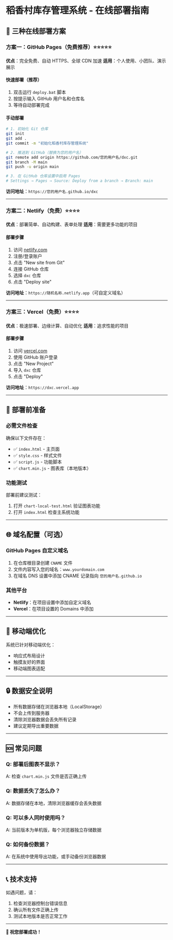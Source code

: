 # 稻香村库存管理系统 - 在线部署指南

## 🎯 三种在线部署方案

### 方案一：GitHub Pages（免费推荐）⭐⭐⭐⭐⭐

**优点**：完全免费、自动 HTTPS、全球 CDN 加速
**适用**：个人使用、小团队、演示展示

#### 快速部署（推荐）
1. 双击运行 `deploy.bat` 脚本
2. 按提示输入 GitHub 用户名和仓库名
3. 等待自动部署完成

#### 手动部署
```bash
# 1. 初始化 Git 仓库
git init
git add .
git commit -m "初始化稻香村库存管理系统"

# 2. 推送到 GitHub（替换为您的用户名）
git remote add origin https://github.com/您的用户名/dxc.git
git branch -M main
git push -u origin main

# 3. 在 GitHub 仓库设置中启用 Pages
# Settings → Pages → Source: Deploy from a branch → Branch: main
```

**访问地址**：`https://您的用户名.github.io/dxc`

---

### 方案二：Netlify（免费）⭐⭐⭐⭐

**优点**：部署简单、自动构建、表单处理
**适用**：需要更多功能的项目

#### 部署步骤
1. 访问 [netlify.com](https://netlify.com)
2. 注册/登录账户
3. 点击 "New site from Git"
4. 连接 GitHub 仓库
5. 选择 `dxc` 仓库
6. 点击 "Deploy site"

**访问地址**：`https://随机名称.netlify.app`（可自定义域名）

---

### 方案三：Vercel（免费）⭐⭐⭐⭐

**优点**：极速部署、边缘计算、自动优化
**适用**：追求性能的项目

#### 部署步骤
1. 访问 [vercel.com](https://vercel.com)
2. 使用 GitHub 账户登录
3. 点击 "New Project"
4. 导入 `dxc` 仓库
5. 点击 "Deploy"

**访问地址**：`https://dxc.vercel.app`

---

## 🔧 部署前准备

### 必需文件检查
确保以下文件存在：
- ✅ `index.html` - 主页面
- ✅ `style.css` - 样式文件
- ✅ `script.js` - 功能脚本
- ✅ `chart.min.js` - 图表库（本地版本）

### 功能测试
部署前建议测试：
1. 打开 `chart-local-test.html` 验证图表功能
2. 打开 `index.html` 检查主系统功能

---

## 🌐 域名配置（可选）

### GitHub Pages 自定义域名
1. 在仓库根目录创建 `CNAME` 文件
2. 文件内容写入您的域名：`www.yourdomain.com`
3. 在域名 DNS 设置中添加 CNAME 记录指向 `您的用户名.github.io`

### 其他平台
- **Netlify**：在项目设置中添加自定义域名
- **Vercel**：在项目设置的 Domains 中添加

---

## 📱 移动端优化

系统已针对移动端优化：
- 响应式布局设计
- 触摸友好的界面
- 移动端图表适配

---

## 🔒 数据安全说明

- 所有数据存储在浏览器本地（LocalStorage）
- 不会上传到服务器
- 清除浏览器数据会丢失所有记录
- 建议定期导出重要数据

---

## 🆘 常见问题

### Q: 部署后图表不显示？
A: 检查 `chart.min.js` 文件是否正确上传

### Q: 数据丢失了怎么办？
A: 数据存储在本地，清除浏览器缓存会丢失数据

### Q: 可以多人同时使用吗？
A: 当前版本为单机版，每个浏览器独立存储数据

### Q: 如何备份数据？
A: 在系统中使用导出功能，或手动备份浏览器数据

---

## 📞 技术支持

如遇问题，请：
1. 检查浏览器控制台错误信息
2. 确认所有文件正确上传
3. 测试本地版本是否正常工作

---

**🎉 祝您部署成功！** 